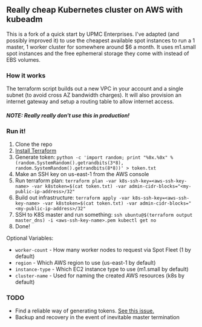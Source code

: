 ## Really cheap Kubernetes cluster on AWS with kubeadm

This is a fork of a quick start by UPMC Enterprises. I've adapted (and possibly improved it) to use the cheapest available spot instances to run a 1 master, 1 worker cluster for somewhere around $6 a month. It uses m1.small spot instances and the free ephemeral storage they come with instead of EBS volumes.

### How it works

The terraform script builds out a new VPC in your account and a single subnet (to avoid cross AZ bandwidth charges). It will also provision an internet gateway and setup a routing table to allow internet access.

#### _NOTE: Really really don't use this in production!_

### Run it!

1. Clone the repo
2. [Install Terraform](https://www.terraform.io/intro/getting-started/install.html)
3. Generate token: `python -c 'import random; print "%0x.%0x" % (random.SystemRandom().getrandbits(3*8), random.SystemRandom().getrandbits(8*8))' > token.txt`
4. Make an SSH key on us-east-1 from the AWS console
5. Run terraform plan: `terraform plan -var k8s-ssh-key=<aws-ssh-key-name> -var k8stoken=$(cat token.txt) -var admin-cidr-blocks="<my-public-ip-address>/32"`
6. Build out infrastructure: `terraform apply -var k8s-ssh-key=<aws-ssh-key-name> -var k8stoken=$(cat token.txt) -var admin-cidr-blocks="<my-public-ip-address>/32"`
7. SSH to K8S master and run something: `ssh ubuntu@$(terraform output master_dns) -i <aws-ssh-key-name>.pem kubectl get no`
8. Done!

Optional Variables:

* `worker-count` - How many worker nodes to request via Spot Fleet (1 by default)
* `region` - Which AWS region to use (us-east-1 by default)
* `instance-type` - Which EC2 instance type to use (m1.small by default)
* `cluster-name` - Used for naming the created AWS resources (k8s by default)

### TODO

* Find a reliable way of generating tokens. [See this issue.](https://github.com/upmc-enterprises/kubeadm-aws/issues/11)
* Backup and recovery in the event of inevitable master termination
